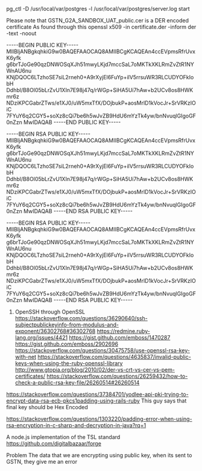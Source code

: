 pg_ctl -D /usr/local/var/postgres -l /usr/local/var/postgres/server.log start


Please note that GSTN_G2A_SANDBOX_UAT_public.cer is a DER encoded certificate
As found through this 
openssl x509 -in certificate.der -inform der -text -noout


-----BEGIN PUBLIC KEY----- 
MIIBIjANBgkqhkiG9w0BAQEFAAOCAQ8AMIIBCgKCAQEAn4ccEVpmsRfrUvxK6yfk g6brTJoGe90qzDNWOSqXJh51mwyLKjd7mccSaL7oMKTkXKLRmZvZtR1NYWnAU6nu KNjDQOC6LTzhoSE7siL2rneh0+A9rXyjEl6FuYp+ilV5rrsuWR3RLCUDYOFkIobH Ddhbl/B8Ol05bLrZvU1XIn7E98j47q/rWGp+SiHA5Ui7hAw+b2UCv8os8HWKmr6z NDziKPCGabrZTws/e1XJ0/uW5mxTfX/DOjbukP+aosMrlD1kVocJr+SrVRKzIOiC 7FYuY6q2CGY5+soXz8cQi7be6h5wJvZB9HdU6mYzTk4yw/bnNvuqlGIgoGF0nZzn 
MwIDAQAB -----END PUBLIC KEY-----

-----BEGIN RSA PUBLIC KEY-----
MIIBIjANBgkqhkiG9w0BAQEFAAOCAQ8AMIIBCgKCAQEAn4ccEVpmsRfrUvxK6yfk
g6brTJoGe90qzDNWOSqXJh51mwyLKjd7mccSaL7oMKTkXKLRmZvZtR1NYWnAU6nu
KNjDQOC6LTzhoSE7siL2rneh0+A9rXyjEl6FuYp+ilV5rrsuWR3RLCUDYOFkIobH
Ddhbl/B8Ol05bLrZvU1XIn7E98j47q/rWGp+SiHA5Ui7hAw+b2UCv8os8HWKmr6z
NDziKPCGabrZTws/e1XJ0/uW5mxTfX/DOjbukP+aosMrlD1kVocJr+SrVRKzIOiC
7FYuY6q2CGY5+soXz8cQi7be6h5wJvZB9HdU6mYzTk4yw/bnNvuqlGIgoGF0nZzn
MwIDAQAB
-----END RSA PUBLIC KEY-----

-----BEGIN RSA PUBLIC KEY-----
MIIBIjANBgkqhkiG9w0BAQEFAAOCAQ8AMIIBCgKCAQEAn4ccEVpmsRfrUvxK6yfk
g6brTJoGe90qzDNWOSqXJh51mwyLKjd7mccSaL7oMKTkXKLRmZvZtR1NYWnAU6nu
KNjDQOC6LTzhoSE7siL2rneh0+A9rXyjEl6FuYp+ilV5rrsuWR3RLCUDYOFkIobH
Ddhbl/B8Ol05bLrZvU1XIn7E98j47q/rWGp+SiHA5Ui7hAw+b2UCv8os8HWKmr6z
NDziKPCGabrZTws/e1XJ0/uW5mxTfX/DOjbukP+aosMrlD1kVocJr+SrVRKzIOiC
7FYuY6q2CGY5+soXz8cQi7be6h5wJvZB9HdU6mYzTk4yw/bnNvuqlGIgoGF0nZzn
MwIDAQAB
-----END RSA PUBLIC KEY-----


1. OpenSSH through OpenSSL
https://stackoverflow.com/questions/36290640/ssh-subjectpublickeyinfo-from-modulus-and-exponent/36302768#36302768
https://redmine.ruby-lang.org/issues/4421
https://gist.github.com/emboss/1470287
https://gist.github.com/emboss/2902696
https://stackoverflow.com/questions/30475758/use-openssl-rsa-key-with-net
https://stackoverflow.com/questions/4635837/invalid-public-keys-when-using-the-ruby-openssl-library
http://www.gtopia.org/blog/2010/02/der-vs-crt-vs-cer-vs-pem-certificates/
https://stackoverflow.com/questions/26259432/how-to-check-a-public-rsa-key-file/26260514#26260514



https://stackoverflow.com/questions/37384701/yodlee-api-pki-trying-to-encrypt-data-rsa-ecb-pkcs1padding-using-rails-ruby
This guy says that final key should be Hex Encoded


https://stackoverflow.com/questions/1303220/padding-error-when-using-rsa-encryption-in-c-sharp-and-decryption-in-java?rq=1

A node.js implementation of the TSL standard
https://github.com/digitalbazaar/forge

Problem
The data that we are encrypting using public key, when its sent to GSTN, they give me an error 